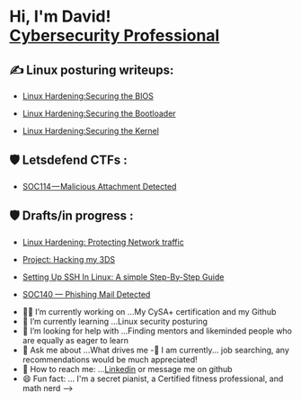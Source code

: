 <h1>Hi, I'm David! <br/><a href="ADD GITHUB LINK HERE!!">Cybersecurity Professional</a>



<h2>✍️ Linux posturing writeups:</h2>

- [Linux Hardening:Securing the BIOS](https://medium.com/@obodo181/linux-hardening-securing-the-bios-f77559e3741f)

- [Linux Hardening:Securing the Bootloader](https://medium.com/@CyberNerdDave/linux-hardening-securing-the-bios-f77559e3741f)

- [Linux Hardening:Securing the Kernel](https://medium.com/@CyberNerdDave/linux-hardening-securing-the-kernel-1745938db076)


<h2>🛡️ Letsdefend CTFs :</h2>
 
 - [SOC114 — Malicious Attachment Detected](https://medium.com/@CyberNerdDave/soc114-malicious-attachment-detected-a92b2e01bd89)
 
 <h2>🛡️ Drafts/in progress :</h2>
 
- [Linux Hardening: Protecting Network traffic](https://medium.com/@CyberNerdDave/linux-hardening-protecting-network-traffic-4247bf754f82)
 
 - [Project: Hacking my 3DS](https://medium.com/@CyberNerdDave/project-hacking-my-3ds-4b00fb5de068)
 
 - [Setting Up SSH In Linux: A simple Step-By-Step Guide
](https://medium.com/@CyberNerdDave/setting-up-ssh-in-linux-a-simple-step-by-step-guide-a2094a4d437c)
 
 - [SOC140 — Phishing Mail Detected](https://medium.com/@CyberNerdDave/soc140-phishing-mail-detected-d088af3af53e)
 
 <!-- 


<h2>⚔️Tryhackme CTFs:</h2>
 
)
 

<h2>🏆Certifications:</h2>
 Comptia Security+ SY0-601
 
 <h2>📝 NGT academy writeups:</h2>
 
  <h2>💨 AWS writeups:</h2>
 
 -->
 
 
 

- 👨‍💻  I’m currently working on ...My CySA+ certification and my Github 
- 🌱 I’m currently learning ...Linux security posturing
- 🤔 I’m looking for help with ...Finding mentors and likeminded people who are equally as eager to learn
- 💬 Ask me about ...What drives me
-🔎  I am currently... job searching, any recommendations would be much appreciated!
- 🤳 How to reach me: ...[Linkedin](https://www.linkedin.com/in/davidobodo/) or message me on github
- 😄 Fun fact: ... I'm a secret pianist, a Certified fitness professional, and math nerd 
-->
